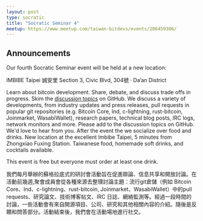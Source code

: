 ```yaml
---
layout: post
type: socratic
title: "Socratic Seminar 4"
meetup: https://www.meetup.com/taiwan-bitdevs/events/286459306/
---
```


## Announcements

Our fourth Socratic Seminar event will be held at a new location: 

IMBIBE Taipei
誠安里 Section 3, Civic Blvd, 304號 · Da’an District

Learn about bitcoin development. Share, debate, and discuss trade offs in progress. Skim the [discussion topics](https://github.com/TaiwanBitdevs/TaiwanBitdevs.github.io/pull/9) on GitHub. We discuss a variety of developments, from industry updates and press releases, pull requests in popular git repositories (e.g. Bitcoin Core, lnd, c-lightning, rust-bitcoin, Joinmarket, WasabiWallet), research papers, technical blog posts, IRC logs, network monitors and more. Please add to the discussion topics on GitHub. We'd love to hear from you. After the event the we socialize over food and drinks. New location at the excellent Imbibe Taipei, 5 minutes from Zhongxiao Fuxing Station. Taiwanese food, homemade soft drinks, and cocktails available.

This event is free but everyone must order at least one drink.

我們每月舉辦的蘇格拉底式的研討會活動旨在促進辯論、信息共享和開放討論。在活動前幾週,聚會成員會從各種來源去整理討論主題：流行git倉儲（例如 Bitcoin Core、lnd、c-lightning、rust-bitcoin, Joinmarket、WasabiWallet）中的pull requests、研究論文、技術博客帖文、IRC 日誌、網絡監測等。經過一段時間的討論，一些活動會有來自開源項目、公司、研究和其他相關內容的介紹。隨後是反饋和問答部分。活動結束後，我們會在活動場地進行社交。

